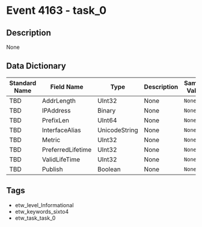 # Event 4163 - task_0

## Description
None

## Data Dictionary
|Standard Name|Field Name|Type|Description|Sample Value|
|---|---|---|---|---|
|TBD|AddrLength|UInt32|None|`None`|
|TBD|IPAddress|Binary|None|`None`|
|TBD|PrefixLen|UInt64|None|`None`|
|TBD|InterfaceAlias|UnicodeString|None|`None`|
|TBD|Metric|UInt32|None|`None`|
|TBD|PreferredLifetime|UInt32|None|`None`|
|TBD|ValidLifeTime|UInt32|None|`None`|
|TBD|Publish|Boolean|None|`None`|

## Tags
* etw_level_Informational
* etw_keywords_sixto4
* etw_task_task_0